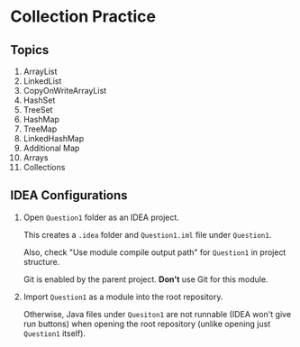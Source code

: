 # Collection Practice

## Topics

1. ArrayList
2. LinkedList
3. CopyOnWriteArrayList
4. HashSet
5. TreeSet
6. HashMap
7. TreeMap
8. LinkedHashMap
9. Additional Map
10. Arrays
11. Collections

## IDEA Configurations
1. Open `Question1` folder as an IDEA project.

   This creates a `.idea` folder and `Question1.iml` file under `Question1`.
   
   Also, check "Use module compile output path" for `Question1` in project structure.

   Git is enabled by the parent project. **Don't** use Git for this module.

2. Import `Question1` as a module into the root repository.

   Otherwise, Java files under `Quesiton1` are not runnable (IDEA won't give run buttons)
   when opening the root repository (unlike opening just `Question1` itself).